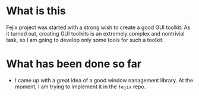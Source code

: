 # What is this
Fejix project was started with a strong wish to create a good GUI toolkit.
As it turned out, creating GUI toolkits is an extremely complex and nontrivial task, so I am going to develop only some tools for such a toolkit.

# What has been done so far

* I came up with a great idea of a good window nanagement library.
  At the moment, I am trying to implement it in the `fejix` repo. 
